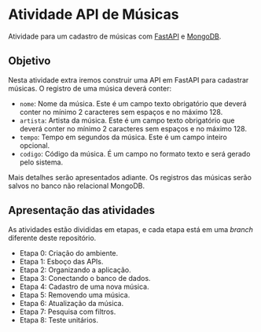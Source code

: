 # Atividade API de Músicas

Atividade para um cadastro de músicas com [FastAPI](https://fastapi.tiangolo.com/)
e [MongoDB](https://www.mongodb.com/).

## Objetivo


Nesta atividade extra iremos construir uma API em FastAPI para cadastrar músicas. O
registro de uma música deverá conter:

- `nome`: Nome da música. Este é um campo texto obrigatório que deverá conter no
mínimo 2 caracteres sem espaços e no máximo 128.
- `artista`: Artista da música. Este é um campo texto obrigatório que deverá conter
no mínimo 2 caracteres sem espaços e no máximo 128.
- `tempo`: Tempo em segundos da música. Este é um campo inteiro opcional.
- `codigo`: Código da música. É um campo no formato texto e será gerado pelo
sistema.

Mais detalhes serão apresentados adiante.
Os registros das músicas serão salvos no banco não relacional MongoDB.

## Apresentação das atividades

As atividades estão divididas em etapas, e cada etapa está em uma _branch_ diferente
deste repositório.

- Etapa 0: Criação do ambiente.
- Etapa 1: Esboço das APIs.
- Etapa 2: Organizando a aplicação.
- Etapa 3: Conectando o banco de dados.
- Etapa 4: Cadastro de uma nova música.
- Etapa 5: Removendo uma música.
- Etapa 6: Atualização da música.
- Etapa 7: Pesquisa com filtros.
- Etapa 8: Teste unitários.